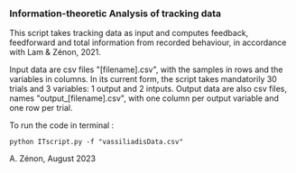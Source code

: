 ﻿### Information-theoretic Analysis of tracking data
This script takes tracking data as input and computes feedback, feedforward and total information from recorded behaviour, in accordance with Lam & Zénon, 2021. 

Input data are csv files "[filename].csv", with the samples in rows and the variables in columns. In its current form, the script takes mandatorily 30 trials and 3 variables: 1 output and 2 intputs. 
Output data are also csv files, names "output_[filename].csv", with one column per output variable and one row per trial. 

To run the code in terminal :
```
python ITscript.py -f "vassiliadisData.csv"
```
A. Zénon, August 2023